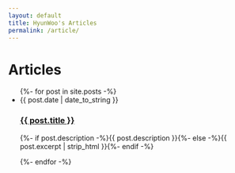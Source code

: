 ```yaml
---
layout: default
title: HyunWoo's Articles
permalink: /article/
---
```


<div id="article">
  <h1>Articles</h1>
  <ul class="posts noList">
    {%- for post in site.posts -%}
      <li>
      	<span class="date">{{ post.date | date_to_string }}</span>
      	<h3><a href="{{ post.url | relative_url }}">{{ post.title }}</a></h3>
      	<p class="description">{%- if post.description -%}{{ post.description }}{%- else -%}{{
				post.excerpt | strip_html }}{%- endif -%}</p>
      </li>
    {%- endfor -%}
  </ul>
</div>